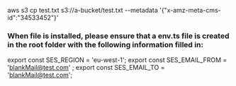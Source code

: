 

aws s3 cp test.txt s3://a-bucket/test.txt --metadata '{"x-amz-meta-cms-id":"34533452"}'


### When file is installed, please ensure that a **env.ts** file is created in the root folder with the following information filled in:

export const SES_REGION = 'eu-west-1';
export const SES_EMAIL_FROM = 'blankMail@test.com' ;
export const SES_EMAIL_TO =  'blankMail@test.com';
